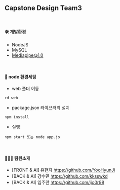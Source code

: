 Capstone Design Team3
---

<br>

#### 🛠 개발환경
- NodeJS
- MySQL
- Mediapipe@1.0

<br>

#### 📌 node 환경세팅
- web 폴더 이동
``` shell
cd web
```
- package.json 라이브러리 설치
```
npm install
```
- 실행
```
npm start 또는 node app.js
```

<br>

#### 👩‍👧‍👧 팀원소개

- [FRONT & AI] 유현지 https://github.com/YooHyunJi
- [BACK & AI] 강수민 https://github.com/kksswkd
- [BACK & AI] 임주란 https://github.com/ijo0r98
